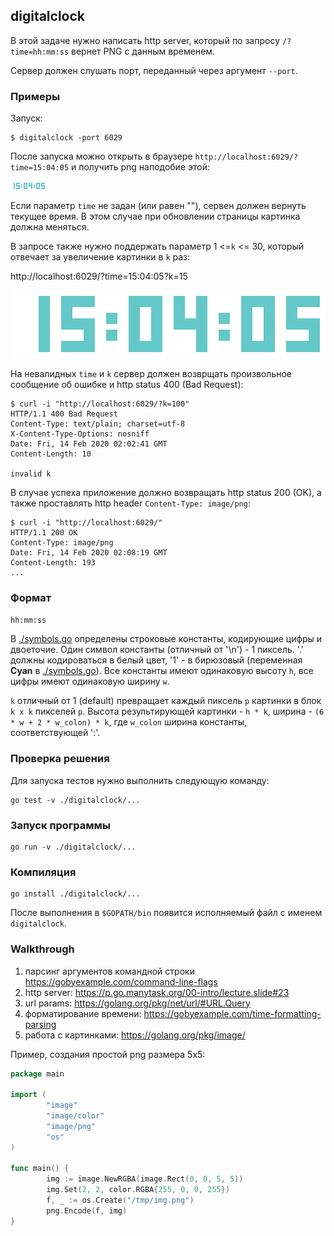 ## digitalclock

В этой задаче нужно написать http server,
который по запросу `/?time=hh:mm:ss` вернет PNG с данным временем.

Сервер должен слушать порт, переданный через аргумент `--port`.

### Примеры

Запуск:
```
$ digitalclock -port 6029
```

После запуска можно открыть в браузере `http://localhost:6029/?time=15:04:05` и получить png наподобие этой:

![Image description](assets/150405.png)

Если параметр `time` не задан (или равен ""), сервен должен вернуть текущее время.
В этом случае при обновлении страницы картинка должна меняться.

В запросе также нужно поддержать параметр 1 <=`k` <= 30,
который отвечает за увеличение картинки в `k` раз:

http://localhost:6029/?time=15:04:05?k=15

![Image description](assets/150405_15.png)

На невалидных `time` и `k` сервер должен возврщать произвольное сообщение об ошибке и http status 400 (Bad Request):

```
$ curl -i "http://localhost:6029/?k=100" 
HTTP/1.1 400 Bad Request
Content-Type: text/plain; charset=utf-8
X-Content-Type-Options: nosniff
Date: Fri, 14 Feb 2020 02:02:41 GMT
Content-Length: 10

invalid k
```

В случае успеха приложение должно возвращать http status 200 (OK),
а также проставлять http header `Content-Type: image/png`:

```
$ curl -i "http://localhost:6029/"                   
HTTP/1.1 200 OK
Content-Type: image/png
Date: Fri, 14 Feb 2020 02:08:19 GMT
Content-Length: 193
...
```

### Формат

`hh:mm:ss`

В [./symbols.go](./symbols.go) определены строковые константы, кодирующие цифры и двоеточие.
Один символ константы (отличный от '\n') - 1 пиксель.
'.' должны кодироваться в белый цвет, '1' - в бирюзовый (переменная **Cyan** в [./symbols.go](./symbols.go)).
Все константы имеют одинаковую высоту `h`, все цифры имеют одинаковую ширину `w`.

`k` отличный от 1 (default) превращает каждый пиксель `p` картинки в блок `k x k` пикселей `p`.
Высота результирующей картинки - `h * k`, ширина - `(6 * w + 2 * w_colon) * k`,
где `w_colon` ширина константы, соответствующей ':'.

### Проверка решения

Для запуска тестов нужно выполнить следующую команду:

```
go test -v ./digitalclock/...
```

### Запуск программы

```
go run -v ./digitalclock/...
```

### Компиляция

```
go install ./digitalclock/...
```

После выполнения в `$GOPATH/bin` появится исполняемый файл с именем `digitalclock`.

### Walkthrough

1. парсинг аргументов командной строки https://gobyexample.com/command-line-flags
2. http server: https://p.go.manytask.org/00-intro/lecture.slide#23
3. url params: https://golang.org/pkg/net/url/#URL.Query
3. форматирование времени: https://gobyexample.com/time-formatting-parsing
4. работа с картинками: https://golang.org/pkg/image/

Пример, создания простой png размера 5x5:
```go
package main

import (
        "image"
        "image/color"
        "image/png"
        "os"
)

func main() {
        img := image.NewRGBA(image.Rect(0, 0, 5, 5))
        img.Set(2, 2, color.RGBA{255, 0, 0, 255})
        f, _ := os.Create("/tmp/img.png")
        png.Encode(f, img)
}
```
